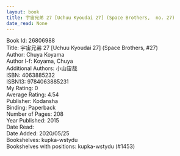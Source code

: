 ```yaml
---
layout: book
title: 宇宙兄弟 27 [Uchuu Kyoudai 27] (Space Brothers,  no. 27)
date_read: None
---
```


Book Id: 26806988<br />
Title: 宇宙兄弟 27 [Uchuu Kyoudai 27] (Space Brothers, #27)<br />
Author: Chuya Koyama<br />
Author l-f: Koyama, Chuya<br />
Additional Authors: 小山宙哉<br />
ISBN: 4063885232<br />
ISBN13: 9784063885231<br />
My Rating: 0<br />
Average Rating: 4.54<br />
Publisher: Kodansha<br />
Binding: Paperback<br />
Number of Pages: 208<br />
Year Published: 2015<br />
Date Read: <br />
Date Added: 2020/05/25<br />
Bookshelves: kupka-wstydu<br />
Bookshelves with positions: kupka-wstydu (#1453)<br />

